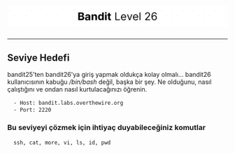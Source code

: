 # ![Bandit Level 26](https://github.com/YunusEmreAlps/Scenarios/blob/master/CTF/ctf-bandit/Bandit%20Assets/Bandit26.png?raw=true)

---

## Seviye Hedefi

bandit25'ten bandit26'ya giriş yapmak oldukça kolay olmalı… bandit26 kullanıcısının kabuğu */bin/bash* değil, başka bir şey. Ne olduğunu, nasıl çalıştığını ve ondan nasıl kurtulacağınızı öğrenin.

``` {.sh}
  - Host: bandit.labs.overthewire.org
  - Port: 2220
```

### Bu seviyeyi çözmek için ihtiyaç duyabileceğiniz komutlar

``` {.sh}
  ssh, cat, more, vi, ls, id, pwd
```
